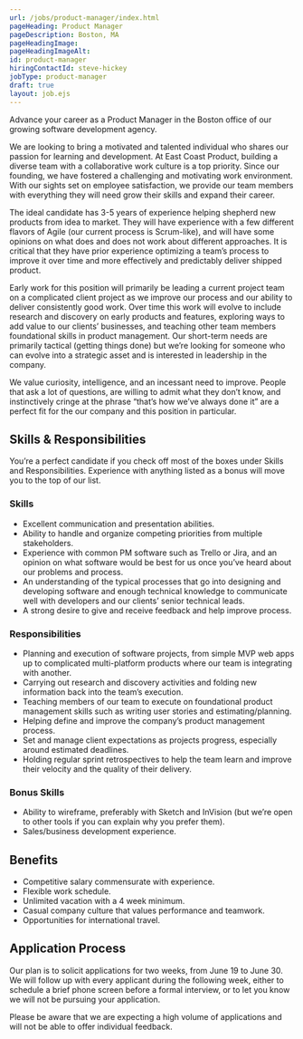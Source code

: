 ```yaml
---
url: /jobs/product-manager/index.html
pageHeading: Product Manager
pageDescription: Boston, MA
pageHeadingImage:
pageHeadingImageAlt:
id: product-manager
hiringContactId: steve-hickey
jobType: product-manager
draft: true
layout: job.ejs
---
```


<p>Advance your career as a Product Manager in the Boston office of our growing software development agency.</p>

<p>We are looking to bring a motivated and talented individual who shares our passion for learning and development. At East Coast Product, building a diverse team with a collaborative work culture is a top priority. Since our founding, we have fostered a challenging and motivating work environment. With our sights set on employee satisfaction, we provide our team members with everything they will need grow their skills and expand their career.</p>

<p>The ideal candidate has 3-5 years of experience helping shepherd new products from idea to market. They will have experience with a few different flavors of Agile (our current process is Scrum-like), and will have some opinions on what does and does not work about different approaches. It is critical that they have prior experience optimizing a team’s process to improve it over time and more effectively and predictably deliver shipped product.</p>

<p>Early work for this position will primarily be leading a current project team on a complicated client project as we improve our process and our ability to deliver consistently good work. Over time this work will evolve to include research and discovery on early products and features, exploring ways to add value to our clients’ businesses, and teaching other team members foundational skills in product management. Our short-term needs are primarily tactical (getting things done) but we’re looking for someone who can evolve into a strategic asset and is interested in leadership in the company.</p>

<p>We value curiosity, intelligence, and an incessant need to improve. People that ask a lot of questions, are willing to admit what they don’t know, and instinctively cringe at the phrase “that’s how we’ve always done it” are a perfect fit for the our company and this position in particular.</p>

<h2 class="text-heading-two">Skills &amp; Responsibilities</h2>

<p>You’re a perfect candidate if you check off most of the boxes under Skills and Responsibilities. Experience with anything listed as a bonus will move you to the top of our list.</p>

<h3 class="text-heading-three">Skills</h3>

<ul>
  <li>Excellent communication and presentation abilities.</li>
  <li>Ability to handle and organize competing priorities from multiple stakeholders.</li>
  <li>Experience with common PM software such as Trello or Jira, and an opinion on what software would be best for us once you’ve heard about our problems and process.</li>
  <li>An understanding of the typical processes that go into designing and developing software and enough technical knowledge to communicate well with developers and our clients’ senior technical leads.</li>
  <li>A strong desire to give and receive feedback and help improve process.</li>
</ul>

<h3 class="text-heading-three">Responsibilities</h3>

<ul>
  <li>Planning and execution of software projects, from simple MVP web apps up to complicated multi-platform products where our team is integrating with another.</li>
  <li>Carrying out research and discovery activities and folding new information back into the team’s execution.</li>
  <li>Teaching members of our team to execute on foundational product management skills such as writing user stories and estimating/planning.</li>
  <li>Helping define and improve the company’s product management process.</li>
  <li>Set and manage client expectations as projects progress, especially around estimated deadlines.</li>
  <li>Holding regular sprint retrospectives to help the team learn and improve their velocity and the quality of their delivery.</li>
</ul>

<h3 class="text-heading-three">Bonus Skills</h3>

<ul>
  <li>Ability to wireframe, preferably with Sketch and InVision (but we’re open to other tools if you can explain why you prefer them).</li>
  <li>Sales/business development experience.</li>
</ul>

<h2 class="text-heading-two">Benefits</h2>

<ul>
  <li>Competitive salary commensurate with experience.</li>
  <li>Flexible work schedule.</li>
  <li>Unlimited vacation with a 4 week minimum.</li>
  <li>Casual company culture that values performance and teamwork.</li>
  <li>Opportunities for international travel.</li>
</ul>

<h2 class="text-heading-two">Application Process</h2>

<p>Our plan is to solicit applications for two weeks, from June 19 to June 30. We will follow up with every applicant during the following week, either to schedule a brief phone screen before a formal interview, or to let you know we will not be pursuing your application.</p>

<p>Please be aware that we are expecting a high volume of applications and will not be able to offer individual feedback.</p>
